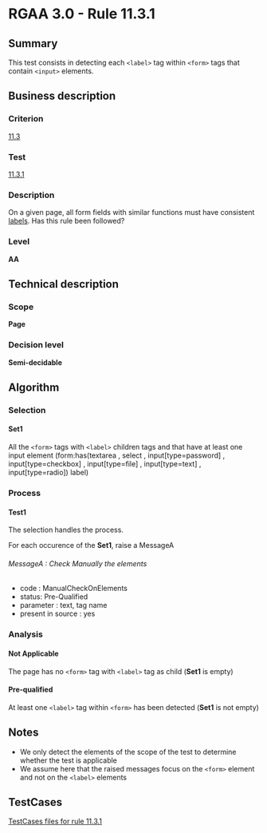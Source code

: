 # RGAA 3.0 -  Rule 11.3.1

## Summary

This test consists in detecting each `<label>` tag within `<form>` tags that contain `<input>` elements.

## Business description

### Criterion

[11.3](http://disic.github.io/rgaa_referentiel_en/RGAA3.0_Criteria_English_version_v1.html#crit-11-3)

### Test

[11.3.1](http://disic.github.io/rgaa_referentiel_en/RGAA3.0_Criteria_English_version_v1.html#test-11-3-1)

### Description
On a given page, all form fields with similar functions must have consistent  <a href="http://disic.github.io/rgaa_referentiel_en/RGAA3.0_Glossary_English_version_v1.html#mEtiquette">labels</a>. Has this rule been followed? 


### Level

**AA**

## Technical description

### Scope

**Page**

### Decision level

**Semi-decidable**

## Algorithm

### Selection

#### Set1

All the `<form>` tags with `<label>` children tags and that have at least one input element (form:has(textarea , select , input[type=password] , input[type=checkbox] , input[type=file] , input[type=text] , input[type=radio]) label)

### Process

#### Test1

The selection handles the process.

For each occurence of the **Set1**, raise a MessageA

###### MessageA : Check Manually the elements

-   code : ManualCheckOnElements
-   status: Pre-Qualified
-   parameter : text, tag name
-   present in source : yes

### Analysis

#### Not Applicable

The page has no `<form>` tag with `<label>` tag as child (**Set1** is empty)

#### Pre-qualified

At least one `<label>` tag within `<form>` has been detected (**Set1** is not empty)

## Notes

-   We only detect the elements of the scope of the test to determine
    whether the test is applicable
-   We assume here that the raised messages focus on the `<form>` element
    and not on the `<label>` elements




##  TestCases 

[TestCases files for rule 11.3.1](https://github.com/Asqatasun/Asqatasun/tree/master/rules/rules-rgaa3.0/src/test/resources/testcases/rgaa30/Rgaa30Rule110301/) 



